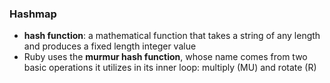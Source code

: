 ### Hashmap

  * **hash function**: a mathematical function that takes a string of any length and produces a fixed length integer value
  * Ruby uses the **murmur hash function**, whose name comes from two basic operations it utilizes in its inner loop: multiply (MU) and rotate (R)
